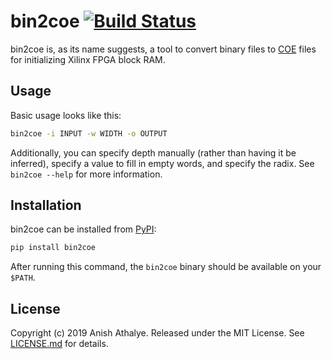 # bin2coe [![Build Status](https://github.com/anishathalye/bin2coe/workflows/CI/badge.svg)](https://github.com/anishathalye/bin2coe/actions?query=workflow%3ACI)

bin2coe is, as its name suggests, a tool to convert binary files to [COE] files
for initializing Xilinx FPGA block RAM.

Usage
-----

Basic usage looks like this:

```bash
bin2coe -i INPUT -w WIDTH -o OUTPUT
```

Additionally, you can specify depth manually (rather than having it be
inferred), specify a value to fill in empty words, and specify the radix. See
`bin2coe --help` for more information.

Installation
------------

bin2coe can be installed from [PyPI]:

```bash
pip install bin2coe
```

After running this command, the `bin2coe` binary should be available on your
`$PATH`.

License
-------

Copyright (c) 2019 Anish Athalye. Released under the MIT License. See
[LICENSE.md][license] for details.

[COE]: https://www.xilinx.com/support/documentation/sw_manuals/xilinx11/cgn_r_coe_file_syntax.htm
[PyPI]: https://pypi.org/project/bin2coe/
[license]: LICENSE.md
